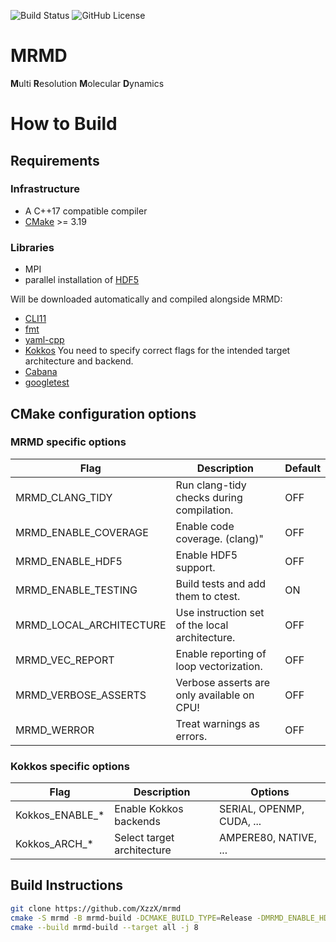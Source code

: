 ![Build Status](https://img.shields.io/github/actions/workflow/status/xzzx/mrmd/validate.yml?branch=main&label=main)
![GitHub License](https://img.shields.io/github/license/xzzx/mrmd)

# MRMD

**M**ulti **R**esolution **M**olecular **D**ynamics

# How to Build

## Requirements

### Infrastructure

* A C++17 compatible compiler
* [CMake](https://cmake.org/) >= 3.19

### Libraries

* MPI
* parallel installation of [HDF5](https://www.hdfgroup.org/solutions/hdf5/)

Will be downloaded automatically and compiled alongside MRMD:

* [CLI11](https://github.com/CLIUtils/CLI11.git)
* [fmt](https://github.com/fmtlib/fmt.git)
* [yaml-cpp](https://github.com/jbeder/yaml-cpp.git)
* [Kokkos](https://github.com/kokkos/kokkos)
  You need to specify correct flags for the intended target architecture and backend.
* [Cabana](https://github.com/ECP-copa/Cabana.git)
* [googletest](https://github.com/google/googletest.git)

## CMake configuration options
### MRMD specific options
| Flag | Description | Default |
| ---- | ----------- | ------- |
| MRMD_CLANG_TIDY | Run clang-tidy checks during compilation. | OFF |
| MRMD_ENABLE_COVERAGE | Enable code coverage. (clang)" | OFF |
| MRMD_ENABLE_HDF5 | Enable HDF5 support. | OFF |
| MRMD_ENABLE_TESTING | Build tests and add them to ctest. | ON |
| MRMD_LOCAL_ARCHITECTURE | Use instruction set of the local architecture. | OFF |
| MRMD_VEC_REPORT | Enable reporting of loop vectorization. | OFF |
| MRMD_VERBOSE_ASSERTS | Verbose asserts are only available on CPU! | OFF |
| MRMD_WERROR | Treat warnings as errors. | OFF |

### Kokkos specific options
| Flag | Description | Options |
| ---- | ----------- | -------- |
| Kokkos_ENABLE_* | Enable Kokkos backends | SERIAL, OPENMP, CUDA, ... |
| Kokkos_ARCH_* | Select target architecture | AMPERE80, NATIVE, ... | 

## Build Instructions

```bash
git clone https://github.com/XzzX/mrmd
cmake -S mrmd -B mrmd-build -DCMAKE_BUILD_TYPE=Release -DMRMD_ENABLE_HDF5=OFF -DKokkos_ENABLE_SERIAL=ON -DKokkos_ARCH_NATIVE=ON -DKokkos_ENABLE_CUDA=ON -DKokkos_ARCH_AMPERE80=ON
cmake --build mrmd-build --target all -j 8
```
